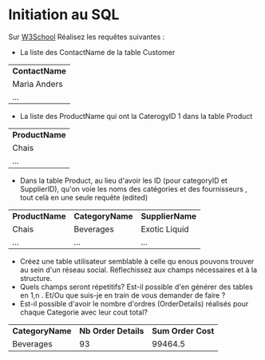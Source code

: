 # Initiation au SQL
Sur [W3School](http://www.w3schools.com/sql/trysql.asp?filename=trysql_select_all)
Réalisez les requêtes suivantes : 
* La liste des ContactName de la table Customer
<table><tr><td><b>ContactName</b></td></tr>
<tr><td>Maria Anders</td><tr>
<tr><td>...</td><tr>
</table>

* La liste des ProductName qui ont la CaterogyID 1 dans la table Product
<table><tr><td><b>ProductName</b></td></tr>
<tr><td>Chais</td><tr>
<tr><td>...</td><tr>
</table>

*  Dans la table Product, au lieu d'avoir les ID  (pour categoryID et SupplierID), qu'on voie les noms des catégories et des fournisseurs , tout celà en une seule requête (edited)
<table><tr><td><b>ProductName</b></td><td><b>CategoryName</b></td><td><b>SupplierName</b></td></tr>
<tr><td>Chais</td><td>Beverages</td><td>Exotic Liquid</td><tr>
<tr><td>...</td><td>...</td><td>...</td><tr>
</table>

* Créez une table utilisateur semblable à celle qu enous pouvons trouver au sein d'un réseau social. Réflechissez aux champs nécessaires et à la structure.
* Quels champs seront répetitifs? Est-il possible d'en générer des tables en 1,n . Et/Ou que suis-je en train de vous demander  de faire ?
* Est-il possible d'avoir le nombre d'ordres (OrderDetails) réalisés pour chaque Categorie avec leur cout total?
<table><tr><td><b>CategoryName</b></td><td><b>Nb Order Details</b></td><td><b>Sum Order Cost</b></td></tr>
<tr><td>Beverages</td><td>93</td><td>99464.5</td></tr>
</table>
